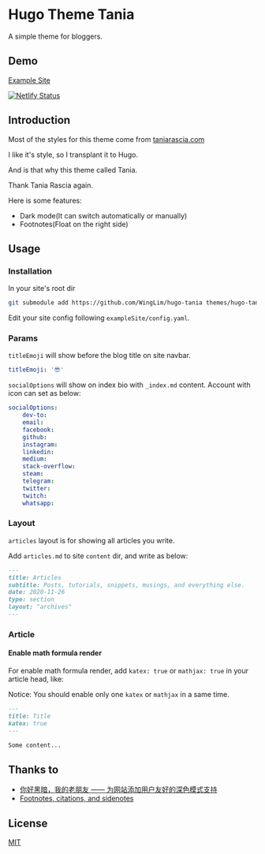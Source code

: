 # Hugo Theme Tania

A simple theme for bloggers.

## Demo

[Example Site](https://hugo-tania.netlify.app/)

[![Netlify Status](https://api.netlify.com/api/v1/badges/bae5db51-7cc6-41e2-9615-029ade8aa264/deploy-status)](https://app.netlify.com/sites/hugo-tania/deploys)

## Introduction
Most of the styles for this theme come from [taniarascia.com](https://github.com/taniarascia/taniarascia.com)

I like it's style, so I transplant it to Hugo.

And is that why this theme called Tania.

Thank Tania Rascia again.

Here is some features:

- Dark mode(It can switch automatically or manually)
- Footnotes(Float on the right side)

## Usage

### Installation

In your site's root dir

```bash
git submodule add https://github.com/WingLim/hugo-tania themes/hugo-tania
```

Edit your site config following `exampleSite/config.yaml`.

### Params

`titleEmoji` will show before the blog title on site navbar.

```yaml
titleEmoji: '😎'
```

`socialOptions` will show on index bio with `_index.md` content.
Account with icon can set as below:
```yaml
socialOptions:
    dev-to:
    email:
    facebook:
    github:
    instagram:
    linkedin:
    medium:
    stack-overflow:
    steam:
    telegram:
    twitter:
    twitch:
    whatsapp:
```

### Layout

`articles` layout is for showing all articles you write.

Add `articles.md` to site `content` dir, and write as below:

```markdown
---
title: Articles
subtitle: Posts, tutorials, snippets, musings, and everything else.
date: 2020-11-26
type: section
layout: "archives"
---
```

### Article

#### Enable math formula render

For enable math formula render, add `katex: true` or `mathjax: true` in your article head, like:

Notice: You should enable only one `katex` or `mathjax` in a same time.

```markdown
---
title: Title
katex: true
---

Some content...

```

## Thanks to
- [你好黑暗，我的老朋友 —— 为网站添加用户友好的深色模式支持](https://blog.skk.moe/post/hello-darkmode-my-old-friend/)
- [Footnotes, citations, and sidenotes](https://prose.yihui.org/about/#footnotes-citations-and-sidenotes)

## License

[MIT](https://github.com/WingLim/hugo-tania/blob/main/LICENSE)